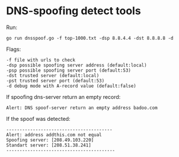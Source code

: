 DNS-spoofing detect tools
=======================

Run:
```
go run dnsspoof.go -f top-1000.txt -dsp 8.8.4.4 -dst 8.8.8.8 -d
```

Flags:
```
-f file with urls to check
-dsp possible spoofing server address (default:local)
-psp possible spoofing server port (default:53)
-dst trusted server (default:local)
-pst trusted server port (default:53)
-d debug mode with A-record value (default:false)
```

If spoofing dns-server return an empty record:
```
Alert: DNS spoof-server return an empty address badoo.com
```

If the spoof was detected:
```
----------------------------------------
Alert: address addthis.com not equal
Spoofing server: [208.49.103.220]
Standart server: [208.51.38.241]
-----------------------------------------
```
